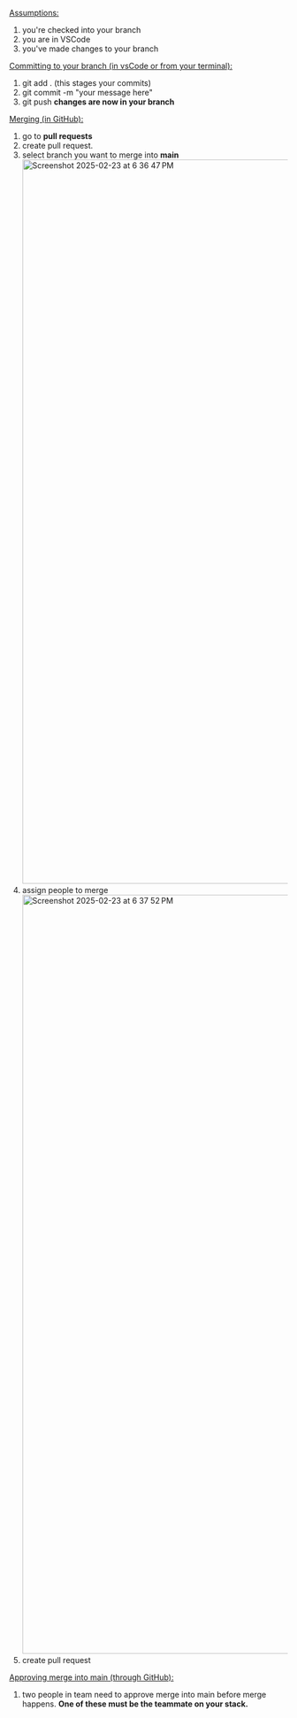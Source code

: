 <ins>Assumptions:<ins>
1. you're checked into your branch
2. you are in VSCode
3. you've made changes to your branch

<ins>Committing to your branch (in vsCode or from your terminal):<ins>
1. git add . (this stages your commits)
2. git commit -m "your message here"
3. git push
**changes are now in your branch**

<ins>Merging (in GitHub):<ins>
1. go to **pull requests**
2. create pull request.
3. select branch you want to merge into **main**
   <img width="1309" alt="Screenshot 2025-02-23 at 6 36 47 PM" src="https://github.com/user-attachments/assets/6165ab7c-5477-4fca-9e73-76730beae777" />
4. assign people to merge
   <img width="1372" alt="Screenshot 2025-02-23 at 6 37 52 PM" src="https://github.com/user-attachments/assets/1d9be5af-6aa2-415a-87aa-4a520a5e10f9" />
5. create pull request

<ins>Approving merge into main (through GitHub):<ins>
1. two people in team need to approve merge into main before merge happens. **One of these must be the teammate on your stack.**
